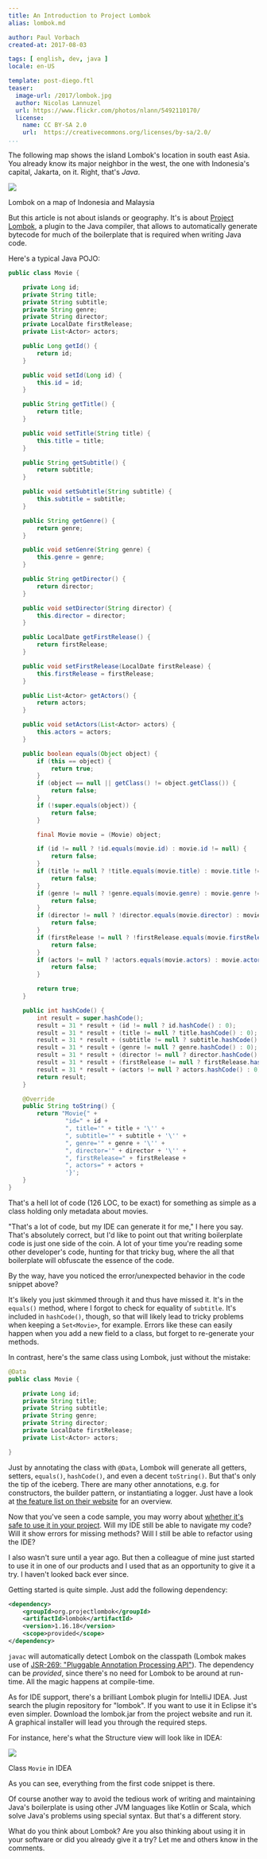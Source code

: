 ```yaml
---
title: An Introduction to Project Lombok
alias: lombok.md

author: Paul Vorbach
created-at: 2017-08-03

tags: [ english, dev, java ]
locale: en-US

template: post-diego.ftl
teaser:
  image-url: /2017/lombok.jpg
  author: Nicolas Lannuzel
  url: https://www.flickr.com/photos/nlann/5492110170/
  license:
    name: CC BY-SA 2.0
    url:  https://creativecommons.org/licenses/by-sa/2.0/
...
```


The following map shows the island Lombok's location in south east Asia. You already know its major neighbor in the
west, the one with Indonesia's capital, Jakarta, on it. Right, that's *Java*.

<div class="figure"><img src="/2017/lombok-map.png"><p class="caption">Lombok on a map of Indonesia and Malaysia</p></div>

But this article is not about islands or geography. It's is about [Project Lombok](https://projectlombok.org/),
a plugin to the Java compiler, that allows to automatically generate bytecode for much of the boilerplate that
is required when writing Java code.

Here's a typical Java POJO:

~~~ java
public class Movie {

    private Long id;
    private String title;
    private String subtitle;
    private String genre;
    private String director;
    private LocalDate firstRelease;
    private List<Actor> actors;

    public Long getId() {
        return id;
    }

    public void setId(Long id) {
        this.id = id;
    }

    public String getTitle() {
        return title;
    }

    public void setTitle(String title) {
        this.title = title;
    }

    public String getSubtitle() {
        return subtitle;
    }

    public void setSubtitle(String subtitle) {
        this.subtitle = subtitle;
    }

    public String getGenre() {
        return genre;
    }

    public void setGenre(String genre) {
        this.genre = genre;
    }

    public String getDirector() {
        return director;
    }

    public void setDirector(String director) {
        this.director = director;
    }

    public LocalDate getFirstRelease() {
        return firstRelease;
    }

    public void setFirstRelease(LocalDate firstRelease) {
        this.firstRelease = firstRelease;
    }

    public List<Actor> getActors() {
        return actors;
    }

    public void setActors(List<Actor> actors) {
        this.actors = actors;
    }

    public boolean equals(Object object) {
        if (this == object) {
            return true;
        }
        if (object == null || getClass() != object.getClass()) {
            return false;
        }
        if (!super.equals(object)) {
            return false;
        }

        final Movie movie = (Movie) object;

        if (id != null ? !id.equals(movie.id) : movie.id != null) {
            return false;
        }
        if (title != null ? !title.equals(movie.title) : movie.title != null) {
            return false;
        }
        if (genre != null ? !genre.equals(movie.genre) : movie.genre != null) {
            return false;
        }
        if (director != null ? !director.equals(movie.director) : movie.director != null) {
            return false;
        }
        if (firstRelease != null ? !firstRelease.equals(movie.firstRelease) : movie.firstRelease != null) {
            return false;
        }
        if (actors != null ? !actors.equals(movie.actors) : movie.actors != null) {
            return false;
        }

        return true;
    }

    public int hashCode() {
        int result = super.hashCode();
        result = 31 * result + (id != null ? id.hashCode() : 0);
        result = 31 * result + (title != null ? title.hashCode() : 0);
        result = 31 * result + (subtitle != null ? subtitle.hashCode() : 0);
        result = 31 * result + (genre != null ? genre.hashCode() : 0);
        result = 31 * result + (director != null ? director.hashCode() : 0);
        result = 31 * result + (firstRelease != null ? firstRelease.hashCode() : 0);
        result = 31 * result + (actors != null ? actors.hashCode() : 0);
        return result;
    }

    @Override
    public String toString() {
        return "Movie{" +
                "id=" + id +
                ", title='" + title + '\'' +
                ", subtitle='" + subtitle + '\'' +
                ", genre='" + genre + '\'' +
                ", director='" + director + '\'' +
                ", firstRelease=" + firstRelease +
                ", actors=" + actors +
                '}';
    }
}
~~~

That's a hell lot of code (126 LOC, to be exact) for something as simple as a class holding only metadata about movies.

"That's a lot of code, but my IDE can generate it for me," I here you say. That's absolutely correct, but I'd like to
point out that writing boilerplate code is just one side of the coin. A lot of your time you're reading some other
developer's code, hunting for that tricky bug, where the all that boilerplate will obfuscate the essence of the code.

By the way, have you noticed the error/unexpected behavior in the code snippet above?

It's likely you just skimmed through it and thus have missed it. It's in the `equals()` method, where I forgot to check
for equality of `subtitle`. It's included in `hashCode()`, though, so that will likely lead to tricky problems
when keeping a `Set<Movie>`, for example. Errors like these can easily happen when you add a new field to a class, but
forget to re-generate your methods.

In contrast, here's the same class using Lombok, just without the mistake:

~~~ java
@Data
public class Movie {

    private Long id;
    private String title;
    private String subtitle;
    private String genre;
    private String director;
    private LocalDate firstRelease;
    private List<Actor> actors;

}
~~~

Just by annotating the class with `@Data`, Lombok will generate all getters, setters, `equals()`, `hashCode()`,
and even a decent `toString()`. But that's only the tip of the iceberg. There are many other annotations, e.g. for
constructors, the builder pattern, or instantiating a logger. Just have a look at
[the feature list on their website](https://projectlombok.org/features/all) for an overview.

Now that you've seen a code sample, you may worry about
[whether it's safe to use it in your project](https://stackoverflow.com/q/3852091/432354).
Will my IDE still be able to navigate my code? Will it show errors for missing methods? Will I still be able to
refactor using the IDE?

I also wasn't sure until a year ago. But then a colleague of mine just started to use it in one of our products and I
used that as an opportunity to give it a try. I haven't looked back ever since.

Getting started is quite simple. Just add the following dependency:

~~~ xml
<dependency>
    <groupId>org.projectlombok</groupId>
    <artifactId>lombok</artifactId>
    <version>1.16.18</version>
    <scope>provided</scope>
</dependency>
~~~

`javac` will automatically detect Lombok on the classpath (Lombok makes use of
[JSR-269: "Pluggable Annotation Processing API"](https://www.jcp.org/en/jsr/detail?id=269)).
The dependency can be _provided_, since there's no need for Lombok to be around at run-time. All the magic happens at
compile-time.

As for IDE support, there's a brilliant Lombok plugin for IntelliJ IDEA. Just search the plugin repository for "lombok".
If you want to use it in Eclipse it's even simpler. Download the lombok.jar from the project website and run it. A
graphical installer will lead you through the required steps.

For instance, here's what the Structure view will look like in IDEA:

<div class="figure"><img src="/2017/lombok-idea.png"><p class="caption">Class <code>Movie</code> in IDEA</p></div>

As you can see, everything from the first code snippet is there.

Of course another way to avoid the tedious work of writing and maintaining Java's boilerplate is using other
JVM languages like Kotlin or Scala, which solve Java's problems using special syntax. But that's a different story.

What do you think about Lombok? Are you also thinking about using it in your software or did you already give it a try?
Let me and others know in the comments.
